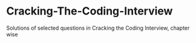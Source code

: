 # Cracking-The-Coding-Interview
Solutions of selected questions in Cracking the Coding Interview, chapter wise
